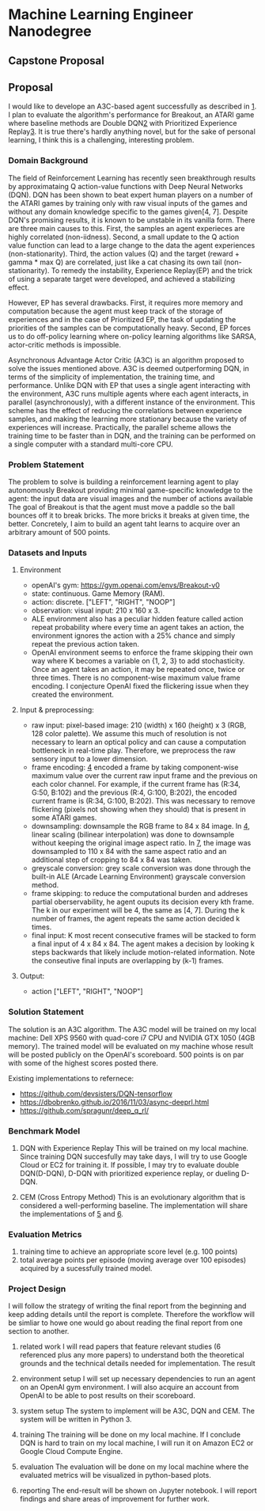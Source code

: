 # Machine Learning Engineer Nanodegree
## Capstone Proposal

## Proposal
I would like to develope an A3C-based agent successfully as described in [1]. I plan to evaluate the algorithm's performance for Breakout, an ATARI game where baseline methods are Double DQN[2] with Prioritized Experience Replay[3]. It is true there's hardly anything novel, but for the sake of personal learning, I think this is a challenging, interesting problem.

### Domain Background
The field of Reinforcement Learning has recently seen breakthrough results by approximataing Q action-value functions with Deep Neural Networks (DQN). DQN has been shown to beat expert human players on a number of the ATARI games by training only with raw visual inputs of the games and without any domain knowledge specific to the games given[4, 7]. Despite DQN's promising results, it is known to be unstable in its vanilla form. There are three main causes to this. First, the samples an agent experieces are highly correlated (non-iidness). Second, a small update to the Q action value function can lead to a large change to the data the agent experiences (non-stationarity). Third, the action values (Q) and the target (reward + gamma * max Q) are correlated, just like a cat chasing its own tail (non-stationarity). To remedy the instability, Experience Replay(EP) and the trick of using a separate target were developed, and achieved a stabilizing effect.

However, EP has several drawbacks. First, it requires more memory and computation because the agent must keep track of the storage of experiences and in the case of Prioritized EP, the task of updating the priorities of the samples can be computationally heavy. Second, EP forces us to do off-policy learning where on-policy learning algorithms like SARSA, actor-critic methods is impossible.

Asynchronous Advantage Actor Critic (A3C) is an algorithm proposed to solve the issues mentioned above. A3C is deemed outperforming DQN, in terms of the simplicity of implementation, the training time, and performance. Unlike DQN with EP that uses a single agent interacting with the environment, A3C runs multiple agents where each agent interacts, in parallel (asynchronously), with a different instance of the environment. This scheme has the effect of reducing the correlations between experience samples, and making the learning more stationary because the variety of experiences will increase. Practically, the parallel scheme allows the training time to be faster than in DQN, and the training can be performed on a single computer with a standard multi-core CPU.


### Problem Statement

The problem to solve is building a reinforcement learning agent to play autonomously Breakout providing minimal game-specific knowledge to the agent: the input data are visual images and the number of actions available The goal of Breakout is that the agent must move a paddle so the ball bounces off it to break bricks. The more bricks it breaks at given time, the better. Concretely, I aim to build an agent taht learns to acquire over an arbitrary amount of 500 points.

### Datasets and Inputs

1. Environment
	* openAI's gym: https://gym.openai.com/envs/Breakout-v0
	* state: continuous. Game Memory (RAM).
	* action: discrete. ["LEFT", "RIGHT", "NOOP"]
	* observation: visual input: 210 x 160 x 3.
	* ALE environment also has a peculiar hidden feature called action repeat probability where every time an agent takes an action, the environment ignores the action with a 25% chance and simply repeat the previous action taken.
	* OpenAI environment seems to enforce the frame skipping their own way where K becomes a variable on {1, 2, 3} to add stochasticity. Once an agent takes an action, it may be repeated once, twice or three times. There is no component-wise maximum value frame encoding. I conjecture OpenAI fixed the flickering issue when they created the environment.

2. Input & preprocessing:
	* raw input: pixel-based image: 210 (width) x 160 (height) x 3 (RGB, 128 color palette). We assume this much of resolution is not necessary to learn an optical policy and can cause a computation bottleneck in real-time play. Therefore, we preprocess the raw sensory input to a lower dimension.
	* frame encoding: [4] encoded a frame by taking component-wise maximum value over the current raw input frame and the previous on each color channel. For example, if the current frame has (R:34, G:50, B:102) and the previous (R:4, G:100, B:202), the encoded current frame is (R:34, G:100, B:202). This was necessary to remove flickering (pixels not showing when they should) that is present in some ATARI games.
	* downsampling: downsample the RGB frame to 84 x 84 image. In [4], linear scaling (bilinear interpolation) was done to downsample without keeping the original image aspect ratio. In [7], the image was downsampled to 110 x 84 with the same aspect ratio and an additional step of cropping to 84 x 84 was taken. 
	* greyscale conversion: grey scale conversion was done through the built-in ALE (Arcade Learning Environment) grayscale conversion method.
	* frame skipping: to reduce the computational burden and addreses partial oberservability, he agent ouputs its decision every kth frame. The k in our experiment will be 4, the same as [4, 7]. During the k number of frames, the agent repeats the same action decided k times. 
	* final input: K most recent consecutive frames will be stacked to form a final input of 4 x 84 x 84. The agent makes a decision by looking k steps backwards that likely include motion-related information. Note the conseutive final inputs are overlapping by (k-1) frames.
 
3. Output:
	* action ["LEFT", "RIGHT", "NOOP"]

### Solution Statement

The solution is an A3C algorithm. The A3C model will be trained on my local machine: Dell XPS 9560 with quad-core i7 CPU and NVIDIA GTX 1050 (4GB memory). The trained model will be evaluated on my machine whose result will be posted publicly on the OpenAI's scoreboard. 500 points is on par with some of the highest scores posted there.

Existing implementations to refernece:
* https://github.com/devsisters/DQN-tensorflow
* https://dbobrenko.github.io/2016/11/03/async-deeprl.html
* https://github.com/spragunr/deep_q_rl/


### Benchmark Model
1. DQN with Experience Replay
This will be trained on my local machine. Since training DQN succesfully may take days, I will try to use Google Cloud or EC2 for training it. If possible, I may try to evaluate double DQN(D-DQN), D-DQN with prioritized experience replay, or dueling D-DQN.

2. CEM (Cross Entropy Method)
This is an evolutionary algorithm that is considered a well-performing baseline. The implementation will share the implementations of [5] and [6].

### Evaluation Metrics

1. training time to achieve an appropriate score level (e.g. 100 points)
2. total average points per episode (moving average over 100 episodes) acquired by a sucessfully trained model.

### Project Design

I will follow the strategy of writing the final report from the beginning and keep adding details until the report is complete. Therefore the workflow will be simliar to howe one would go about reading the final report from one section to another.

1. related work
I will read papers that feature relevant studies (6 referenced plus any more papers) to understand both the theoretical grounds and the technical details needed for implementation. The result 

2. environment setup
I will set up necessary dependencies to run an agent on an OpenAI gym environment. I will also acquire an account from OpenAI to be able to post results on their scoreboard. 

3. system setup
The system to implement will be A3C, DQN and CEM. The system will be written in Python 3. 

4. training
The training will be done on my local machine. If I conclude DQN is hard to train on my local machine, I will run it on Amazon EC2 or Google Cloud Compute Engine.

5. evaluation
The evaluation will be done on my local machine where the evaluated metrics will be visualized in python-based plots. 

6. reporting 
The end-result will be shown on Jupyter notebook. I will report findings and share areas of improvement for further work.

[1]: https://arxiv.org/pdf/1602.01783.pdf
[2]: https://arxiv.org/abs/1509.06461
[3]: https://arxiv.org/pdf/1511.05952.pdf
[4]: http://files.davidqiu.com/research/nature14236.pdf
[5]: http://nipg.inf.elte.hu/publications/szita06learning.pdf
[6]: https://papers.nips.cc/paper/5190-approximate-dynamic-programming-finally-performs-well-in-the-game-of-tetris.pdf
[7]: https://www.cs.toronto.edu/~vmnih/docs/dqn.pdf
